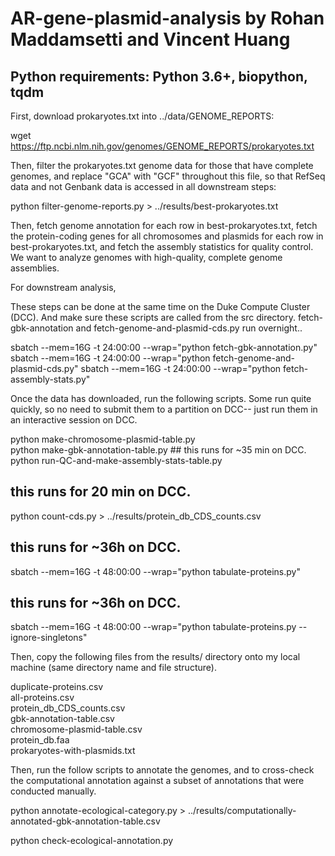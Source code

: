 # AR-gene-plasmid-analysis by Rohan Maddamsetti and Vincent Huang

## Python requirements: Python 3.6+, biopython, tqdm 

First, download prokaryotes.txt into ../data/GENOME_REPORTS:

wget https://ftp.ncbi.nlm.nih.gov/genomes/GENOME_REPORTS/prokaryotes.txt

Then, filter the prokaryotes.txt genome data for those that have complete genomes,
and replace "GCA" with "GCF" throughout this file, so that RefSeq data and not Genbank data
is accessed in all downstream steps:

python filter-genome-reports.py > ../results/best-prokaryotes.txt

Then, fetch genome annotation for each row in best-prokaryotes.txt,
fetch the protein-coding genes for all chromosomes and plasmids for
each row in best-prokaryotes.txt,
and fetch the assembly statistics for quality control.
We want to analyze genomes with high-quality, complete genome assemblies.

For downstream analysis,

These steps can be done at the same time on the Duke Compute Cluster (DCC).
And make sure these scripts are called from the src directory.
fetch-gbk-annotation and fetch-genome-and-plasmid-cds.py run overnight..

sbatch --mem=16G -t 24:00:00 --wrap="python fetch-gbk-annotation.py" 
sbatch --mem=16G -t 24:00:00 --wrap="python fetch-genome-and-plasmid-cds.py"
sbatch --mem=16G -t 24:00:00 --wrap="python fetch-assembly-stats.py"	

Once the data has downloaded, run the following scripts. Some run
quite quickly, so no need to submit them to a partition on DCC--
just run them in an interactive session on DCC.

python make-chromosome-plasmid-table.py  
python make-gbk-annotation-table.py ## this runs for ~35 min on DCC.
python run-QC-and-make-assembly-stats-table.py

## this runs for 20 min on DCC. 
python count-cds.py > ../results/protein_db_CDS_counts.csv

## this runs for ~36h on DCC.
sbatch --mem=16G -t 48:00:00 --wrap="python tabulate-proteins.py" 

## this runs for ~36h on DCC.
sbatch --mem=16G -t 48:00:00 --wrap="python tabulate-proteins.py --ignore-singletons"

Then, copy the following files from the results/
directory onto my local machine (same directory name and file structure).

duplicate-proteins.csv  
all-proteins.csv  
protein_db_CDS_counts.csv  
gbk-annotation-table.csv  
chromosome-plasmid-table.csv  
protein_db.faa  
prokaryotes-with-plasmids.txt  

Then, run the follow scripts to annotate the genomes, and to cross-check
the computational annotation against a subset of annotations that were conducted manually.

python annotate-ecological-category.py > ../results/computationally-annotated-gbk-annotation-table.csv  

python check-ecological-annotation.py  

